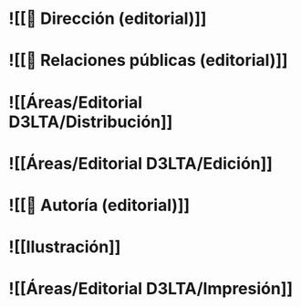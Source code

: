 # ![[🔶 Dirección (editorial)]]
# ![[🔸 Relaciones públicas (editorial)]]
# ![[Áreas/Editorial D3LTA/Distribución]]
# ![[Áreas/Editorial D3LTA/Edición]]
# ![[🔹 Autoría (editorial)]]
# ![[Ilustración]]
# ![[Áreas/Editorial D3LTA/Impresión]]